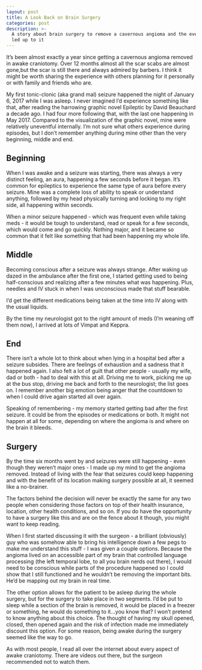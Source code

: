 ```yaml
---
layout: post
title: A Look Back on Brain Surgery
categories: post
description: >-
  A story about brain surgery to remove a cavernous angioma and the events that
  led up to it
---
```

It’s been almost exactly a year since getting a cavernous angioma removed in awake craniotomy. Over 12 months almost all the scar scabs are almost gone,but the scar is still there and always admired by barbers. I think it might be worth sharing the experience with others planning for it personally or with family and friends who are.

My first tonic-clonic (aka grand mal) seizure happened the night of January 6, 2017 while I was asleep. I never imagined I’d experience something like that, after reading the harrowing graphic novel Epileptic by David Beauchard a decade ago. I had four more following that, with the last one happening in May 2017. Compared to the visualization of the graphic novel, mine were relatively uneventful internally. I’m not sure what others experience during episodes, but I don’t remember anything during mine other than the very beginning, middle and end.

## Beginning

When I was awake and a seizure was starting, there was always a very distinct feeling, an aura, happening a few seconds before it began. It’s common for epileptics to experience the same type of aura before every seizure. Mine was a complete loss of ability to speak or understand anything, followed by my head physically turning and locking to my right side, all happening within seconds.

When a minor seizure happened - which was frequent even while taking meds - it would be tough to understand, read or speak for a few seconds, which would come and go quickly. Nothing major, and it became so common that it felt like something that had been happening my whole life.

## Middle

Becoming conscious after a seizure was always strange. After waking up dazed in the ambulance after the first one, I started getting used to being half-conscious and realizing after a few minutes what was happening. Plus, needles and IV stuck in when I was unconscious made that stuff bearable. 

I’d get the different medications being taken at the time into IV along with the usual liquids. 

By 
the time my neurologist got to the right amount of meds (I’m weaning off them now), I arrived at lots of Vimpat and Keppra.

## End

There isn’t a whole lot to think about when lying in a hospital bed after a seizure subsides. There are feelings of exhaustion and a sadness that it happened again. I also felt a lot of guilt that other people - usually my wife, dad or both - had to deal with this at all. Driving me to work, picking me up at the bus stop, driving me back and forth to the neurologist; the list goes on. I remember another big emotion being anger that the countdown to when I could drive again started all over again.

Speaking of remembering - my memory started getting bad after the first seizure. It could be from the episodes or medications or both. It might not happen at all for some, depending on where the angioma is and where on the brain it bleeds.

## Surgery

By the time six months went by and seizures were still happening - even though they weren’t major ones - I made up my mind to get the angioma removed. Instead of living with the fear that seizures could keep happening and with the benefit of its location making surgery possible at all, it seemed like a no-brainer. 

The factors behind the decision will never be exactly the same for any two people when considering those factors on top of their health insurance, location, other health conditions, and so on. If you do have the opportunity to have a surgery like this and are on the fence about it though, you might want to keep reading.

When I first started discussing it with the surgeon - a brilliant (obviously) guy who was somehow able to bring his intelligence down a few pegs to make me understand this stuff - I was given a couple options. Because the angioma lived on an accessible part of my brain that controlled language processing (the left temporal lobe, to all you brain nerds out there), I would need to be conscious while parts of the procedure happened so I could show that I still functioned and he wouldn’t be removing the important bits. He’d be mapping out my brain in real time.

The other option allows for the patient to be asleep during the whole surgery, but for the surgery to take place in two segments. I’d be put to sleep while a section of the brain is removed, it would be placed in a freezer or something, he would do something to it...you know that? I won’t pretend to know anything about this choice. The thought of having my skull opened, closed, then opened again and the risk of infection made me immediately discount this option. For some reason, being awake during the surgery seemed like the way to go.

As with most people, I read all over the internet about every aspect of awake craniotomy. There are videos out there, but the surgeon recommended not to watch them.
